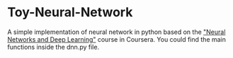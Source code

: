 # Toy-Neural-Network
A simple implementation of neural network in python based on the 
["Neural Networks and Deep Learning"](https://www.coursera.org/learn/neural-networks-deep-learning) course in Coursera.
You could find the main functions inside the dnn.py file. 
